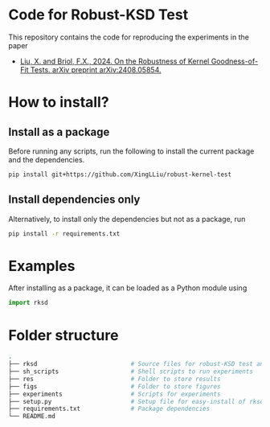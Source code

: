 # Code for Robust-KSD Test
This repository contains the code for reproducing the experiments in the paper 
- [Liu, X. and Briol, F.X., 2024. On the Robustness of Kernel Goodness-of-Fit Tests. arXiv preprint arXiv:2408.05854.](https://arxiv.org/abs/2408.05854)

# How to install?
## Install as a package
Before running any scripts, run the following to install the current package and the dependencies. 
```bash
pip install git+https://github.com/XingLLiu/robust-kernel-test
```

## Install dependencies only
Alternatively, to install only the dependencies but not as a package, run
```bash
pip install -r requirements.txt
```

# Examples
After installing as a package, it can be loaded as a Python module using
```python
import rksd
```

# Folder structure
```bash
.
├── rksd                          # Source files for robust-KSD test and benchmarks
├── sh_scripts                    # Shell scripts to run experiments
├── res                           # Folder to store results
├── figs                          # Folder to store figures
├── experiments                   # Scripts for experiments
├── setup.py                      # Setup file for easy-install of rksd
├── requirements.txt              # Package dependencies 
└── README.md
```